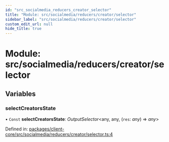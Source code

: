 ```yaml
---
id: "src_socialmedia_reducers_creator_selector"
title: "Module: src/socialmedia/reducers/creator/selector"
sidebar_label: "src/socialmedia/reducers/creator/selector"
custom_edit_url: null
hide_title: true
---
```


# Module: src/socialmedia/reducers/creator/selector

## Variables

### selectCreatorsState

• `Const` **selectCreatorsState**: *OutputSelector*<any, any, (`res`: *any*) => *any*\>

Defined in: [packages/client-core/src/socialmedia/reducers/creator/selector.ts:4](https://github.com/xr3ngine/xr3ngine/blob/7e8e151f1/packages/client-core/src/socialmedia/reducers/creator/selector.ts#L4)
